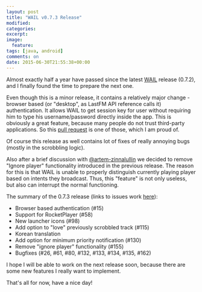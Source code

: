 ```yaml
---
layout: post
title: "WAIL v0.7.3 Release"
modified:
categories: 
excerpt:
image:
  feature:
tags: [java, android]
comments: on
date: 2015-06-30T21:55:38+00:00
---
```


Almost exactly half a year have passed since the latest [WAIL](https://github.com/artem-zinnatullin/android-wail-app) release (0.7.2), and I finally found the time to prepare the next one.

Even though this is a minor release, it contains a relatively major change - browser based (or "desktop", as LastFM API reference calls it) authentication. It allows WAIL to get session key for user without requiring him to type his username/password directly inside the app. This is obviously a great feature, because many people do not trust third-party applications. So this [pull request](https://github.com/artem-zinnatullin/android-wail-app/pull/150) is one of those, which I am proud of.

Of course this release as well contains lot of fixes of really annoying bugs (mostly in the scrobbling logic).

Also after a brief discussion with [@artem-zinnalullin](https://github.com/artem-zinnatullin) we decided to remove "Ignore player" functionality introduced in the previous release. The reason for this is that WAIL is unable to properly distinguish currently playing player based on intents they broadcast. Thus, this "feature" is not only useless, but also can interrupt the normal functioning.

The summary of the 0.7.3 release (links to issues work [here](https://github.com/artem-zinnatullin/android-wail-app/releases/tag/v0.7.3beta)):

 - Browser based authentication (#15)
 - Support for RocketPlayer (#58)
 - New launcher icons (#98)
 - Add option to "love" previously scrobbled track (#115)
 - Korean translation
 - Add option for minimum priority notification (#130)
 - Remove "ignore player" functionality (#155)
 - Bugfixes (#26, #61, #80, #132, #133, #134, #135, #162)
 
 I hope I will be able to work on the next release soon, because there are some new features I really want to implement.
 
 That's all for now, have a nice day!